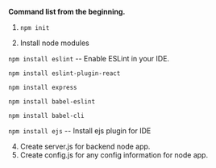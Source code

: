 **Command list from the beginning.**

1. `npm init`

2. Install node modules

 `npm install eslint` -- Enable ESLint in your IDE.
 
 `npm install eslint-plugin-react`
 
 `npm install express`
 
 `npm install babel-eslint`
 
 `npm install babel-cli`
 
 `npm install ejs` -- Install ejs plugin for IDE


4. Create server.js for backend node app.
5. Create config.js for any config information for node app.

 